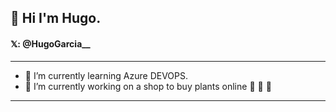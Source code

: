 ## 👋 Hi I'm Hugo.

#### 𝕏: @HugoGarcia__ 
---------

- 🌱 I’m currently learning Azure DEVOPS.
- 🔭 I’m currently working on a shop to buy plants online :evergreen_tree: :palm_tree: :deciduous_tree:

---------

<!--
**Hug0Garcia/Hug0Garcia** is a ✨ _special_ ✨ repository because its `README.md` (this file) appears on your GitHub profile.

Here are some ideas to get you started:

- 🔭 I’m currently working on ...
- 🌱 I’m currently learning ...
- 👯 I’m looking to collaborate on ...
- 🤔 I’m looking for help with ...
- 💬 Ask me about ...
- 📫 How to reach me: ...
- 😄 Pronouns: ...
- ⚡ Fun fact: ...
-->
